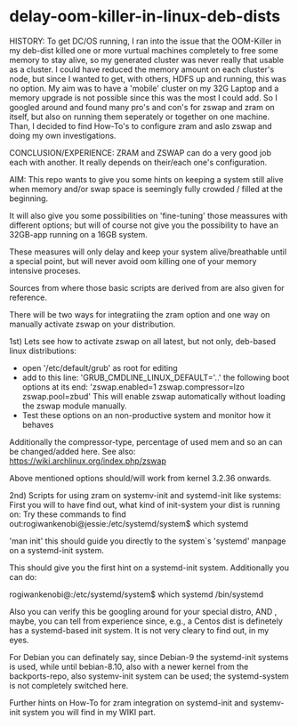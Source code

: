 # delay-oom-killer-in-linux-deb-dists
HISTORY:
To get DC/OS running, I ran into the issue that the OOM-Killer in my deb-dist killed one or more vurtual machines completely to free some memory to stay alive, so my generated cluster was never really that usable as a cluster.
I could have reduced the memory amount on each cluster's node, but since I wanted to get, with others, HDFS up and running, this was no option.
My aim was to have a 'mobile' cluster on my 32G Laptop and a memory upgrade is not possible since this was the most I could add.
So I googled around and found many pro's and con's for zswap and zram on itself, but also on running them seperately or together on one machine.
Than, I decided to find How-To's to configure zram and aslo zswap and doing my own investigations.

CONCLUSION/EXPERIENCE:
ZRAM and ZSWAP can do a very good job each with another. It really depends on their/each one's configuration.

AIM:
This repo wants to give you some hints on keeping a system still alive when memory and/or swap space is seemingly fully crowded / filled at the beginning.

It will also give you some possibilities on 'fine-tuning' those meassures with different options; but will of course not give you the possibility to have an 32GB-app running on a 16GB system.

These measures will only delay and keep your system alive/breathable until a special point, but will never avoid oom killing one of your memory intensive proceses.

Sources from where those basic scripts are derived from are also given for reference.

There will be two ways for integratiing the zram option and one way on manually activate zswap on your distribution.

1st)
Lets see how to activate zswap on all latest, but not only, deb-based linux distributions:

- open '/etc/default/grub' as root for editing
- add to this line: 'GRUB_CMDLINE_LINUX_DEFAULT='..' the following boot options at its end:
  'zswap.enabled=1 zswap.compressor=lzo zswap.pool=zbud'
  This will enable zswap automatically without loading the zswap module manually.
- Test these options on an non-productive system and monitor how it behaves

Additionally the compressor-type, percentage of used mem and so an can be changed/added here.
See also:
https://wiki.archlinux.org/index.php/zswap

Above mentioned options should/will work from kernel 3.2.36 onwards.

2nd)
Scripts for using zram on systemv-init and systemd-init like systems:
First you will to have find out, what kind of init-system your dist is running on:
Try these commands to find out:rogiwankenobi@jessie:/etc/systemd/system$ which systemd

'man init' this should guide you directly to the system`s 'systemd' manpage on a systemd-init system.

This should give you the first hint on a systemd-init system.
Additionally you can do:

rogiwankenobi@:/etc/systemd/system$ which systemd
/bin/systemd

Also you can verify this be googling around for your special distro, AND , maybe, you can tell from experience since, e.g., a Centos dist is definetely has a systemd-based init system. 
It is not very cleary to find out, in my eyes.

For Debian you can definately say, since Debian-9 the systemd-init systems is used, while until bebian-8.10, also with a newer kernel from the backports-repo, also systemv-init system can be used; the systemd-system is not completely switched here.

Further hints on How-To for zram integration on systemd-init and systemv-init system you will find in my WIKI part.

